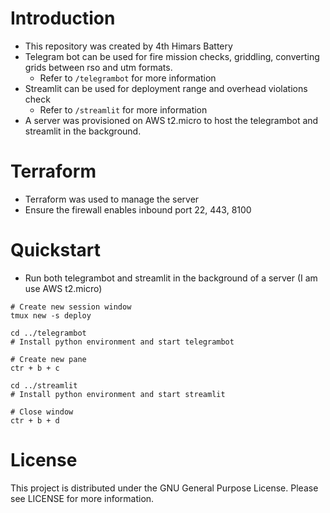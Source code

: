 # Introduction
- This repository was created by 4th Himars Battery
- Telegram bot can be used for fire mission checks, griddling, converting grids between rso and utm formats.
    - Refer to `/telegrambot` for more information
- Streamlit can be used for deployment range and overhead violations check
    - Refer to `/streamlit` for more information
- A server was provisioned on AWS t2.micro to host the telegrambot and streamlit in the background.

# Terraform
- Terraform was used to manage the server
- Ensure the firewall enables inbound port 22, 443, 8100

# Quickstart
- Run both telegrambot and streamlit in the background of a server (I am use AWS t2.micro)
```
# Create new session window
tmux new -s deploy

cd ../telegrambot
# Install python environment and start telegrambot

# Create new pane
ctr + b + c

cd ../streamlit
# Install python environment and start streamlit

# Close window
ctr + b + d
```

# License
This project is distributed under the GNU General Purpose License. Please see LICENSE for more information.
